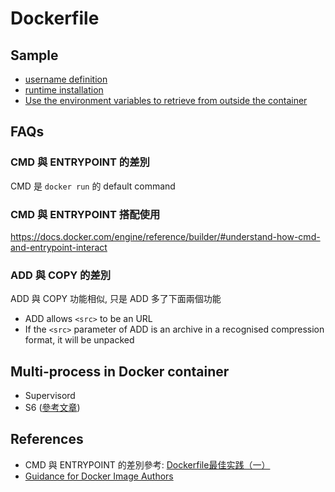 # Dockerfile

## Sample

* [username definition](https://github.com/jboss-dockerfiles/base/blob/master/Dockerfile)
* [runtime installation](https://github.com/jboss-dockerfiles/wildfly/blob/master/Dockerfile)
* [Use the environment variables to retrieve from outside the container](https://github.com/docker-library/postgres/blob/443c7947d548b1c607e06f7a75ca475de7ff3284/9.5/docker-entrypoint.sh)

## FAQs

### CMD 與 ENTRYPOINT 的差別

CMD 是 `docker run` 的 default command

### CMD 與 ENTRYPOINT 搭配使用

https://docs.docker.com/engine/reference/builder/#understand-how-cmd-and-entrypoint-interact

### ADD 與 COPY 的差別

ADD 與 COPY 功能相似, 只是 ADD 多了下面兩個功能

* ADD allows `<src>` to be an URL
* If the `<src>` parameter of ADD is an archive in a recognised compression format, it will be unpacked

## Multi-process in Docker container

* Supervisord
* S6 ([參考文章](http://kfei.logdown.com/posts/245469-using-s6-as-the-init-process-for-muliple-service-docker-container))

## References

* CMD 與 ENTRYPOINT 的差別參考: [Dockerfile最佳实践（一）](http://dockone.io/article/131)
* [Guidance for Docker Image Authors](http://www.projectatomic.io/docs/docker-image-author-guidance/)
